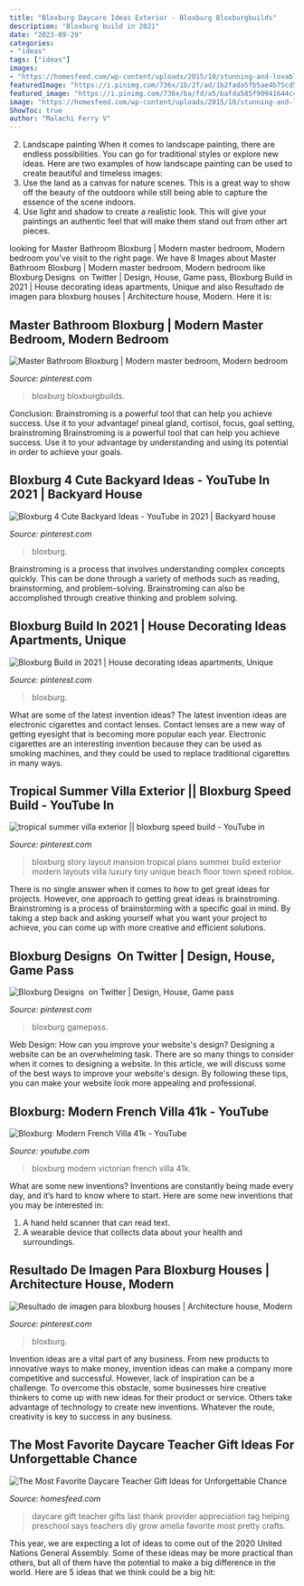 ```yaml
---
title: "Bloxburg Daycare Ideas Exterior - Bloxburg Bloxburgbuilds"
description: "Bloxburg build in 2021"
date: "2023-09-29"
categories:
- "ideas"
tags: ["ideas"]
images:
- "https://homesfeed.com/wp-content/uploads/2015/10/stunning-and-lovable-daycare-teacher-gift-design-with-blue-chevron-pattern-and-blue-cattle-and-potted-flower.jpg"
featuredImage: "https://i.pinimg.com/736x/1b/2f/ad/1b2fada5fb5ae4b75cd543a26cfd208d.jpg"
featured_image: "https://i.pinimg.com/736x/ba/fd/a5/bafda585f90941644c4122e7e7b06c57.jpg"
image: "https://homesfeed.com/wp-content/uploads/2015/10/stunning-and-lovable-daycare-teacher-gift-design-with-blue-chevron-pattern-and-blue-cattle-and-potted-flower.jpg"
ShowToc: true
author: "Malachi Ferry V"
---
```



2. Landscape painting
When it comes to landscape painting, there are endless possibilities. You can go for traditional styles or explore new ideas. Here are two examples of how landscape painting can be used to create beautiful and timeless images: 
2. Use the land as a canvas for nature scenes. This is a great way to show off the beauty of the outdoors while still being able to capture the essence of the scene indoors.
3. Use light and shadow to create a realistic look. This will give your paintings an authentic feel that will make them stand out from other art pieces.

	

		
looking for Master Bathroom Bloxburg | Modern master bedroom, Modern bedroom you've visit to the right page. We have 8 Images about Master Bathroom Bloxburg | Modern master bedroom, Modern bedroom like ️Bloxburg Designs ️ on Twitter | Design, House, Game pass, Bloxburg Build in 2021 | House decorating ideas apartments, Unique and also Resultado de imagen para bloxburg houses | Architecture house, Modern. Here it is:
		
    
## Master Bathroom Bloxburg | Modern Master Bedroom, Modern Bedroom

<img loading=lazy src="https://i.pinimg.com/736x/bc/ca/4e/bcca4e260e2ec96eaf1d0c577c46b6c8.jpg" onerror="this.onerror=null;this.src='https://tse1.mm.bing.net/th?id=OIP.QVStXNCezrQoXgS3JsDkMwHaEK&amp;pid=15.1';" alt="Master Bathroom Bloxburg | Modern master bedroom, Modern bedroom">

_Source: pinterest.com_

>bloxburg bloxburgbuilds. 

	

Conclusion: Brainstroming is a powerful tool that can help you achieve success. Use it to your advantage!
pineal gland, cortisol, focus, goal setting, brainstroming
Brainstroming is a powerful tool that can help you achieve success. Use it to your advantage by understanding and using its potential in order to achieve your goals.

    
## Bloxburg 4 Cute Backyard Ideas - YouTube In 2021 | Backyard House

<img loading=lazy src="https://i.pinimg.com/736x/a1/50/1a/a1501a0df27dbd943f974912f4e93b2c.jpg" onerror="this.onerror=null;this.src='https://tse4.mm.bing.net/th?id=OIP.9YYsQC6VQ8xJf7Sm8zswdAHaFj&amp;pid=15.1';" alt="Bloxburg 4 Cute Backyard Ideas - YouTube in 2021 | Backyard house">

_Source: pinterest.com_

>bloxburg. 

	

Brainstroming is a process that involves understanding complex concepts quickly. This can be done through a variety of methods such as reading, brainstorming, and problem-solving. Brainstroming can also be accomplished through creative thinking and problem solving.

    
## Bloxburg Build In 2021 | House Decorating Ideas Apartments, Unique

<img loading=lazy src="https://i.pinimg.com/736x/af/79/42/af7942b07f586c59b158ea7b3a1d1e0e.jpg" onerror="this.onerror=null;this.src='https://tse1.mm.bing.net/th?id=OIP.nQKvG-bopZLFbPaA6MUKAQHaFX&amp;pid=15.1';" alt="Bloxburg Build in 2021 | House decorating ideas apartments, Unique">

_Source: pinterest.com_

>bloxburg. 

	

What are some of the latest invention ideas?
The latest invention ideas are electronic cigarettes and contact lenses. Contact lenses are a new way of getting eyesight that is becoming more popular each year. Electronic cigarettes are an interesting invention because they can be used as smoking machines, and they could be used to replace traditional cigarettes in many ways.

    
## Tropical Summer Villa Exterior || Bloxburg Speed Build - YouTube In

<img loading=lazy src="https://i.pinimg.com/736x/ba/fd/a5/bafda585f90941644c4122e7e7b06c57.jpg" onerror="this.onerror=null;this.src='https://tse2.mm.bing.net/th?id=OIP.-onqKotySco2xltNQyN5QQHaFj&amp;pid=15.1';" alt="tropical summer villa exterior || bloxburg speed build - YouTube in">

_Source: pinterest.com_

>bloxburg story layout mansion tropical plans summer build exterior modern layouts villa luxury tiny unique beach floor town speed roblox. 

	

There is no single answer when it comes to how to get great ideas for projects. However, one approach to getting great ideas is brainstroming. Brainstroming is a process of brainstorming with a specific goal in mind. By taking a step back and asking yourself what you want your project to achieve, you can come up with more creative and efficient solutions.

    
## ️Bloxburg Designs ️ On Twitter | Design, House, Game Pass

<img loading=lazy src="https://i.pinimg.com/736x/1b/2f/ad/1b2fada5fb5ae4b75cd543a26cfd208d.jpg" onerror="this.onerror=null;this.src='https://tse4.mm.bing.net/th?id=OIP.qp500ENhiGnh6fW3I62tkwHaD2&amp;pid=15.1';" alt="️Bloxburg Designs ️ on Twitter | Design, House, Game pass">

_Source: pinterest.com_

>bloxburg gamepass. 

	

Web Design: How can you improve your website's design?
Designing a website can be an overwhelming task. There are so many things to consider when it comes to designing a website. In this article, we will discuss some of the best ways to improve your website's design. By following these tips, you can make your website look more appealing and professional.

    
## Bloxburg: Modern French Villa 41k - YouTube

<img loading=lazy src="https://i.ytimg.com/vi/0vX7gvPDapA/maxresdefault.jpg" onerror="this.onerror=null;this.src='https://tse3.mm.bing.net/th?id=OIP.oldU4zwthodO_7-rFjApJAHaEK&amp;pid=15.1';" alt="Bloxburg: Modern French Villa 41k - YouTube">

_Source: youtube.com_

>bloxburg modern victorian french villa 41k. 

	

What are some new inventions?
Inventions are constantly being made every day, and it’s hard to know where to start. Here are some new inventions that you may be interested in: 
1. A hand held scanner that can read text.
2. A wearable device that collects data about your health and surroundings. 

    
## Resultado De Imagen Para Bloxburg Houses | Architecture House, Modern

<img loading=lazy src="https://i.pinimg.com/736x/38/0a/26/380a265edd95a7109767de1539173d01.jpg" onerror="this.onerror=null;this.src='https://tse3.mm.bing.net/th?id=OIP.R13pulrYptywaSZQgC-FqgHaE6&amp;pid=15.1';" alt="Resultado de imagen para bloxburg houses | Architecture house, Modern">

_Source: pinterest.com_

>bloxburg. 

	

Invention ideas are a vital part of any business. From new products to innovative ways to make money, invention ideas can make a company more competitive and successful. However, lack of inspiration can be a challenge. To overcome this obstacle, some businesses hire creative thinkers to come up with new ideas for their product or service. Others take advantage of technology to create new inventions. Whatever the route, creativity is key to success in any business.

    
## The Most Favorite Daycare Teacher Gift Ideas For Unforgettable Chance

<img loading=lazy src="https://homesfeed.com/wp-content/uploads/2015/10/stunning-and-lovable-daycare-teacher-gift-design-with-blue-chevron-pattern-and-blue-cattle-and-potted-flower.jpg" onerror="this.onerror=null;this.src='https://tse4.mm.bing.net/th?id=OIP.-k7y9eDzqp7gNnyknUM0uAHaLG&amp;pid=15.1';" alt="The Most Favorite Daycare Teacher Gift Ideas for Unforgettable Chance">

_Source: homesfeed.com_

>daycare gift teacher gifts last thank provider appreciation tag helping preschool says teachers diy grow amelia favorite most pretty crafts. 

	

This year, we are expecting a lot of ideas to come out of the 2020 United Nations General Assembly. Some of these ideas may be more practical than others, but all of them have the potential to make a big difference in the world. Here are 5 ideas that we think could be a big hit:

